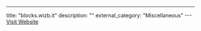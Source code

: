 ---
title: "blocks.wizb.it"
description: ""
external_category: "Miscellaneous"
---[Visit Website](https://blocks.wizb.it/)


